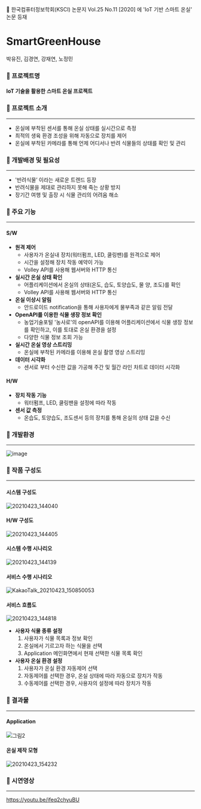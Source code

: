 :pencil: 한국컴퓨터정보학회(KSCI) 논문지 Vol.25 No.11 [2020] 에 'IoT 기반 스마트 온실' 논문 등재

# SmartGreenHouse
박유진, 김경연, 강재연, 노정민

### 🌱 프로젝트명
#### IoT 기술을 활용한 스마트 온실 프로젝트

### :mag_right: 프로젝트 소개
--------------------------------------
- 온실에 부착된 센서를 통해 온실 상태를 실시간으로 측정
- 최적의 생육 환경 조성을 위해 자동으로 장치를 제어
- 온실에 부착된 카메라를 통해 언제 어디서나 반려 식물들의 상태를 확인 및 관리

### :mag_right: 개발배경 및 필요성
--------------------------------------
- '반려식물’ 이라는 새로운 트렌드 등장
- 반려식물을 제대로 관리하지 못해 죽는 상황 방지
- 장기간 여행 및 출장 시 식물 관리의 어려움 해소

### :mag_right: 주요 기능
--------------------------------------
#### S/W
- **원격 제어**
    - 사용자가 온실내 장치(워터펌프, LED, 쿨링팬)를 원격으로 제어
    - 시간을 설정해 장치 작동 예약이 가능
    - Volley API를 사용해 웹서버와 HTTP 통신
- **실시간 온실 상태 확인**
    - 어플리케이션에서 온실의 상태(온도, 습도, 토양습도, 물 양, 조도)를 확인
    - Volley API를 사용해 웹서버와 HTTP 통신
- **온실 이상시 알림**
    - 안드로이드 notification을 통해 사용자에게 물부족과 같은 알림 전달
- **OpenAPI를 이용한 식물 생장 정보 확인**
    - 농업기술포털 '농사로'의 openAPI를 이용해 어플리케이션에서 식물 생장 정보를 확인하고, 이를 토대로 온실 환경을 설정
    - 다양한 식물 정보 조회 가능
- **실시간 온실 영상 스트리밍**
    - 온실에 부착된 카메라를 이용해 온실 촬영 영상 스트리밍
- **데이터 시각화**
    - 센서로 부터 수신한 값을 가공해 주간 및 월간 라인 차트로 데이터 시각화
#### H/W
- **장치 작동 기능**
    - 워터펌프, LED, 쿨링팬을 설정에 따라 작동
- **센서 값 측정**
    - 온습도, 토양습도, 조도센서 등의 장치를 통해 온실의 상태 값을 수신
### :mag_right: 개발환경
--------------------------------------
![image](https://user-images.githubusercontent.com/57751515/118391865-6d862680-b671-11eb-96ca-46a1fc4def1c.png)
### :mag_right: 작품 구성도
--------------------------------------
#### 시스템 구성도
![20210423_144040](https://user-images.githubusercontent.com/57751515/115824105-68530480-a442-11eb-969a-9987b1afc717.png)
#### H/W 구성도
![20210423_144405](https://user-images.githubusercontent.com/57751515/115824134-756ff380-a442-11eb-9aac-aeae8548d3e8.png)
#### 시스템 수행 시나리오
![20210423_144139](https://user-images.githubusercontent.com/57751515/115824278-a8b28280-a442-11eb-9a60-0d17207ff7a3.png)
#### 서비스 수행 시나리오
![KakaoTalk_20210423_150850053](https://user-images.githubusercontent.com/57751515/115826500-fbda0480-a445-11eb-87a7-9d461e9db0fe.png)
#### 서비스 흐름도
![20210423_144818](https://user-images.githubusercontent.com/57751515/115826074-532ba500-a445-11eb-9a30-adde867fd40a.png)
- **사용자 식물 종류 설정**
    1. 사용자가 식물 목록과 정보 확인
    2. 온실에서 기르고자 하는 식물을 선택
    3. Application 메인화면에서 현재 선택한 식물 목록 확인
- **사용자 온실 환경 설정**
    1. 사용자가 온실 환경 자동제어 선택
    2. 자동제어를 선택한 경우, 온실 상태에 따라 자동으로 장치가 작동
    3. 수동제어를 선택한 경우, 사용자의 설정에 따라 장치가 작동
### :mag_right: 결과물
--------------------------------------
#### Application
![그림2](https://user-images.githubusercontent.com/57751515/115829803-5d9c6d80-a44a-11eb-87f4-78b7fb450aa9.png)
#### 온실 제작 모형
![20210423_154232](https://user-images.githubusercontent.com/57751515/115829926-8c1a4880-a44a-11eb-95f8-671851ea8400.png)
### :mag_right: 시연영상
--------------------------------------
https://youtu.be/ifeq2chyuBU

